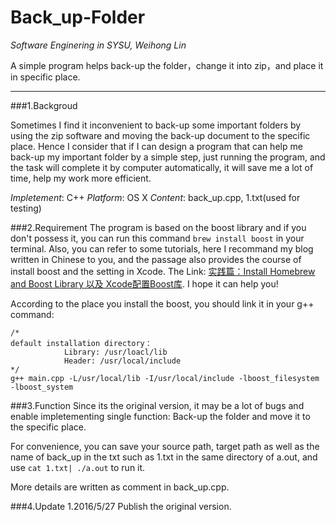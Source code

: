 # Back_up-Folder
*Software Enginering in SYSU, Weihong Lin*

A simple program helps back-up the folder，change it into zip，and place it in specific place.

---

###1.Backgroud

Sometimes I find it inconvenient to back-up some important folders by using the zip software and moving the back-up document to the specific place. Hence I consider that if I can design a program that can help me back-up my important folder by a simple step, just running the program, and the task will complete it by computer automatically, it will save me a lot of time, help my work more efficient.


*Impletement*: C++
*Platform*: OS X
*Content*: back_up.cpp, 1.txt(used for testing)

###2.Requirement
The program is based on the boost library and if you don't possess it, you can run this command `brew install boost` in your terminal.
Also, you can refer to some tutorials, here I recommand my blog written in Chinese to you, and the passage also provides the course of install boost and the setting in Xcode.
The Link: [ 实践篇：Install Homebrew and Boost Library 以及 Xcode配置Boost库](http://blog.csdn.net/linwh8/article/details/51445257). I hope it can help you!

According to the place you install the boost, you should link it in your g++ command:
```
/*
default installation directory：
            Library: /usr/loacl/lib  
            Header: /usr/local/include
*/
g++ main.cpp -L/usr/local/lib -I/usr/local/include -lboost_filesystem -lboost_system
```

###3.Function
Since its the original version, it may be a lot of bugs and enable impletementing single function: Back-up the folder and move it to the specific place.

For convenience, you can save your source path, target path as well as the name of back_up in the txt such as 1.txt in the same directory of a.out, and use `cat 1.txt| ./a.out` to run it.

More details are written as comment in back_up.cpp.

###4.Update
1.2016/5/27   Publish the original version.

